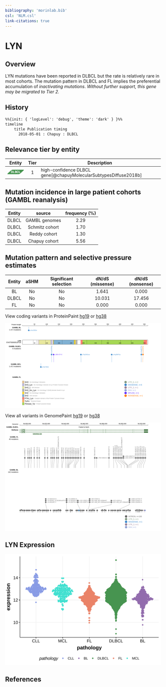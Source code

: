 ```yaml
---
bibliography: 'morinlab.bib'
csl: 'NLM.csl'
link-citations: true
---
```

# LYN

## Overview
LYN mutations have been reported in DLBCL but the rate is relatively rare in most cohorts. The mutation pattern in DLBCL and FL implies the preferential accumulation of *inactivating mutations*. *Without further support, this gene may be migrated to Tier 2.*
## History
```mermaid
%%{init: { 'logLevel': 'debug', 'theme': 'dark' } }%%
timeline
    title Publication timing
      2018-05-01 : Chapuy : DLBCL
```

## Relevance tier by entity

|Entity|Tier|Description               |
|:------:|:----:|--------------------------|
|![DLBCL](images/icons/DLBCL_tier1.png) |1   |high-confidence DLBCL gene[@chapuyMolecularSubtypesDiffuse2018b]|

## Mutation incidence in large patient cohorts (GAMBL reanalysis)

|Entity|source        |frequency (%)|
|:------:|:--------------:|:-------------:|
|DLBCL |GAMBL genomes |2.29         |
|DLBCL |Schmitz cohort|1.70         |
|DLBCL |Reddy cohort  |1.30         |
|DLBCL |Chapuy cohort |5.56         |

## Mutation pattern and selective pressure estimates

|Entity|aSHM|Significant selection|dN/dS (missense)|dN/dS (nonsense)|
|:------:|:----:|:---------------------:|:----------------:|:----------------:|
|BL    |No  |No                   | 1.641          | 0.000          |
|DLBCL |No  |No                   |10.031          |17.456          |
|FL    |No  |No                   | 0.000          | 0.000          |



View coding variants in ProteinPaint [hg19](https://morinlab.github.io/LLMPP/GAMBL/LYN_protein.html)  or [hg38](https://morinlab.github.io/LLMPP/GAMBL/LYN_protein_hg38.html)

![](images/proteinpaint/LYN_ENST00000519728.svg)

View all variants in GenomePaint [hg19](https://morinlab.github.io/LLMPP/GAMBL/LYN.html)  or [hg38](https://morinlab.github.io/LLMPP/GAMBL/LYN_hg38.html)

![](images/proteinpaint/LYN.svg)

## LYN Expression
![](images/gene_expression/LYN_by_pathology.svg)

<!-- FLAGGED FOR TIER 2 -->
<!-- ORIGIN: chapuyMolecularSubtypesDiffuse2018b -->
<!-- DLBCL: chapuyMolecularSubtypesDiffuse2018b -->

## References

